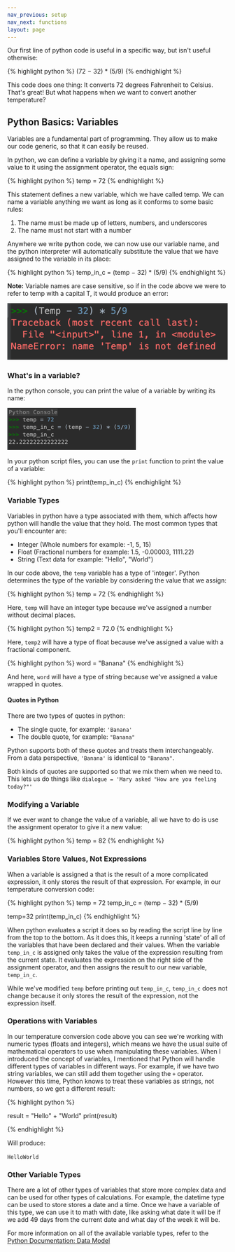 ```yaml
---
nav_previous: setup
nav_next: functions
layout: page
---
```


Our first line of python code is useful in a specific way, but isn't useful otherwise: 

{% highlight python %}
(72 − 32) * (5/9)
{% endhighlight %}

This code does one thing: It converts 72 degrees Fahrenheit to Celsius. That's great! But what happens when we want to convert another temperature?

## Python Basics: Variables

Variables are a fundamental part of programming. They allow us to make our code generic, so that it can easily be reused. 

In python, we can define a variable by giving it a name, and assigning some value to it using the assignment operator, the equals sign:

{% highlight python %}
temp = 72
{% endhighlight %}

This statement defines a new variable, which we have called temp. We can name a variable anything we want as long as it conforms to some basic rules: 
1. The name must be made up of letters, numbers, and underscores
2. The name must not start with a number

Anywhere we write python code, we can now use our variable name, and the python interpreter will automatically substitute the value that we have assigned to the variable in its place:

{% highlight python %}
temp_in_c = (temp − 32) * (5/9)
{% endhighlight %}

<div class="aside" markdown="1">

**Note:** Variable names are case sensitive, so if in the code above we were to refer to temp with a capital T, it would produce an error: 

![Python error indicating that the the variable Temp does not exist](../assets/images/name-error.png)

</div>

<div class="aside" markdown="1">

### What's in a variable? 

In the python console, you can print the value of a variable by writing its name: 

![Printing the value of a variable in the python console](../assets/images/printing-variable-console.png)

In your python script files, you can use the `print` function to print the value of a variable:

{% highlight python %}
print(temp_in_c)
{% endhighlight %}

</div>

### Variable Types

Variables in python have a type associated with them, which affects how python will handle the value that they hold. The most common types that you'll encounter are: 
* Integer (Whole numbers for example: -1, 5, 15)
* Float (Fractional numbers for example: 1.5, -0.00003, 1111.22)
* String (Text data for example: "Hello", "World")

In our code above, the `temp` variable has a type of 'integer'. Python determines the type of the variable by considering the value that we assign:

{% highlight python %}
temp = 72
{% endhighlight %}

Here, `temp` will have an integer type because we've assigned a number without decimal places. 

{% highlight python %}
temp2 = 72.0
{% endhighlight %}
 
Here, `temp2` will have a type of float because we've assigned a value with a fractional component. 

{% highlight python %}
word = "Banana"
{% endhighlight %}

And here, `word` will have a type of string because we've assigned a value wrapped in quotes.

<div class="aside" markdown="1">

#### Quotes in Python

There are two types of quotes in python:
* The single quote, for example: `'Banana'`
* The double quote, for example: `"Banana"`

Python supports both of these quotes and treats them interchangeably. From a data perspective, `'Banana'` is identical to `"Banana"`.

Both kinds of quotes are supported so that we mix them when we need to. This lets us do things like `dialogue = 'Mary asked "How are you feeling today?"'`

</div>

### Modifying a Variable

If we ever want to change the value of a variable, all we have to do is use the assignment operator to give it a new value: 

{% highlight python %}
temp = 82
{% endhighlight %} 

### Variables Store Values, Not Expressions
When a variable is assigned a that is the result of a more complicated expression, it only stores the result of that expression. For example, in our temperature conversion code:

{% highlight python %}
temp = 72
temp_in_c = (temp − 32) * (5/9)

temp=32
print(temp_in_c)
{% endhighlight %} 

When python evaluates a script it does so by reading the script line by line from the top to the bottom. As it does this, it keeps a running 'state' of all of the variables that have been declared and their values. When the variable `temp_in_c` is assigned only takes the value of the expression resulting from the current state. It evaluates the expression on the right side of the assignment operator, and then assigns the result to our new variable, `temp_in_c`. 

While we've modified `temp` before printing out `temp_in_c`, `temp_in_c` does not change because it only stores the result of the expression, not the expression itself.

### Operations with Variables

In our temperature conversion code above you can see we're working with numeric types (floats and integers), which means we have the usual suite of mathematical operators to use when manipulating these variables. When I introduced the concept of variables, I mentioned that Python will handle different types of variables in different ways. For example, if we have two string variables, we can still add them together using the `+` operator. However this time, Python knows to treat these variables as strings, not numbers, so we get a different result:

{% highlight python %}

result = "Hello" + "World"
print(result)

{% endhighlight %}

Will produce: 

```HelloWorld```

### Other Variable Types

There are a lot of other types of variables that store more complex data and can be used for other types of calculations. For example, the datetime type can be used to store stores a date and a time. Once we have a variable of this type, we can use it to math with date, like asking what date it will be if we add 49 days from the current date and what day of the week it will be. 

For more information on all of the available variable types, refer to the [Python Documentation: Data Model](https://docs.python.org/3/reference/datamodel.html#objects-values-and-types)

